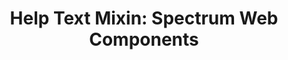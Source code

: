 ---
layout: examples.njk
title: 'Help Text Mixin: Spectrum Web Components'
displayName: Help Text Mixin
componentName: help-text-mixin
componentHeading: Help Text Mixin
tags:
- component-examples
---
